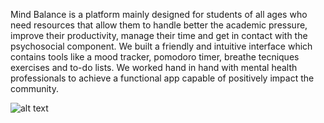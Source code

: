Mind Balance is a platform mainly designed for students of all ages who need resources that allow them to handle better the academic pressure, improve their productivity, manage their time and get in contact with the psychosocial component. We built a friendly and intuitive interface which contains tools like a mood tracker, pomodoro timer, breathe tecniques exercises and to-do lists. We worked hand in hand with mental health professionals to achieve a functional app capable of positively impact the community.

![alt text](https://res.cloudinary.com/dtkdsolsz/image/upload/v1638070162/Panda_mavnoq.png)
